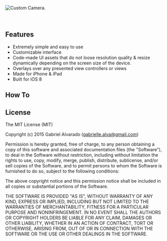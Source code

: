 ![Custom Camera.](https://raw.githubusercontent.com/GabrielAlva/Cool-iOS-Camera/NewDesign/MarkdownImage.png?token=ABnwGXibXn36c1XUJIbJavuSE7u6ORigks5U82JLwA%3D%3D)
<br />
<br />
<br />

## Features
- Extremely simple and easy to use
- Customizable interface
- Code-made UI assets that do not loose resolution quality & resize dynamically depending on the screen size of the device.
- Overlays over any presented view controllers or views
- Made for iPhone & iPad
- Built for iOS 8

## How To


## License

The MIT License (MIT)

Copyright (c) 2015 Gabriel Alvarado (gabrielle.alva@gmail.com)

Permission is hereby granted, free of charge, to any person obtaining a copy
of this software and associated documentation files (the "Software"), to deal
in the Software without restriction, including without limitation the rights
to use, copy, modify, merge, publish, distribute, sublicense, and/or sell
copies of the Software, and to permit persons to whom the Software is
furnished to do so, subject to the following conditions:

The above copyright notice and this permission notice shall be included in all
copies or substantial portions of the Software.

THE SOFTWARE IS PROVIDED "AS IS", WITHOUT WARRANTY OF ANY KIND, EXPRESS OR
IMPLIED, INCLUDING BUT NOT LIMITED TO THE WARRANTIES OF MERCHANTABILITY,
FITNESS FOR A PARTICULAR PURPOSE AND NONINFRINGEMENT. IN NO EVENT SHALL THE
AUTHORS OR COPYRIGHT HOLDERS BE LIABLE FOR ANY CLAIM, DAMAGES OR OTHER
LIABILITY, WHETHER IN AN ACTION OF CONTRACT, TORT OR OTHERWISE, ARISING FROM,
OUT OF OR IN CONNECTION WITH THE SOFTWARE OR THE USE OR OTHER DEALINGS IN THE
SOFTWARE.
